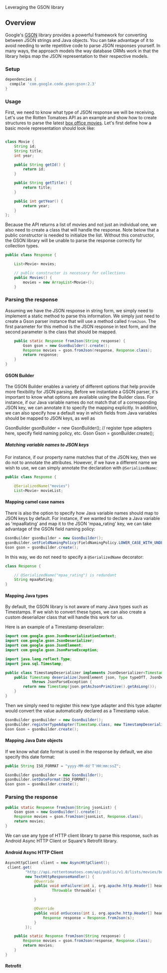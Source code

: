 Leveraging the GSON library

## Overview

Google's [GSON](https://github.com/google/gson) library provides a powerful framework for converting between JSON strings and Java objects.
You can take advantage of it to avoid needing to write repetitive code to parse JSON responses yourself.  In many ways, the approach models the way
database ORMs work in that the library helps map the JSON representation to their respective models. 

### Setup

```gradle
dependencies {
  compile 'com.google.code.gson:gson:2.3'
}
```

### Usage

First, we need to know what type of JSON response we will be receiving.    Let's use the Rotten Tomatoes API as an example and show how to create structures
to parse the latest [box office movies](http://developer.rottentomatoes.com/docs/read/json/v10/Box_Office_Movies).  Let's first define how a basic movie
representation should look like:

```java

class Movie {
    String id;
    String title;
    int year;

    public String getId() {
        return id;
    }

    public String getTitle() {
        return title;
    }

    public int getYear() {
        return year;
    }
};
```

Because the API returns a list of movies and not just an individual one, we also need to create a class that will handle the response.
Note below that a public constructor is needed to initialize the list.  Without this constructor, the GSON library will be unable to parse the
response correctly for collection types.

```java
public class Response {

    List<Movie> movies;

    // public constructor is necessary for collections
    public Movies() {
        movies = new ArrayList<Movie>();
    }
```

### Parsing the response

Assuming we have the JSON response in string form, we simply need to implement a static method to parse this information.
We simply just need to create a Gson parser instance that will use a method called `fromJson`.  The first parameter for
this method is the JSON response in text form, and the second parameter is the class that should be mapped.

```java
    public static Response fromJson(String response) {
        Gson gson = new GsonBuilder().create();
        Response movies = gson.fromJson(response, Response.class);
        return response;
    }
}
```

#### GSON Builder

The GSON Builder enables a variety of different options that help provide more flexibility for JSON parsing.  Before we instantiate a GSON parser,
it's important to know what options are available using the Builder class.  For instance, if our Java variable names do not match that of a corresponding JSON key, we
can annotate it to specify the mapping explicitly.  In addition, we can also specify how a default way in which fields from Java variables should be mapped to JSON keys,
as well as

GsonBuilder gsonBuilder = new GsonBuilder();
// register type adapters here, specify field naming policy, etc.
Gson Gson = gsonBuilder.create();

##### Matching variable names to JSON keys

For instance, if our property name matches that of the JSON key, then we do not to annotate the attributes.  However, if we have a different name we wish to
use, we can simply annotate the declaration with `@SerializedName`:

```java
public class Response {

    @SerializedName("movies")
    List<Movie> movieList;
```

#### Mapping camel case names

There is also the option to specify how Java variable names should map to JSON keys by default.   For instance, if we wanted to declare a Java variable as 'mpaaRating' and
map it to the JSON 'mpaa_rating' key, we can take advantage of the GSON field naming policy:

```java
GsonBuilder gsonBuilder = new GsonBuilder();
gsonBuilder.setFieldNamingPolicy(FieldNamingPolicy.LOWER_CASE_WITH_UNDERSCORES);
Gson gson = gsonBuilder.create();
```

In this way, we do not need to specify a `@SerializedName` decorator:

```java
class Response {

    // @SerializedName("mpaa_rating") is redundant
    String mpaaRating;
}
```

#### Mapping Java types

By default, the GSON library is not aware of many Java types such as Timestamps.  If we wish to convert these types, we can also create a custom deserializer class that
will handle this work for us.

Here is an example of a Timestamp deserializer:

```java
import com.google.gson.JsonDeserializationContext;
import com.google.gson.JsonDeserializer;
import com.google.gson.JsonElement;
import com.google.gson.JsonParseException;

import java.lang.reflect.Type;
import java.sql.Timestamp;

public class TimestampDeserializer implements JsonDeserializer<Timestamp> {
    public Timestamp deserialize(JsonElement json, Type typeOfT, JsonDeserializationContext context)
            throws JsonParseException {
        return new Timestamp(json.getAsJsonPrimitive().getAsLong());
    }
}
```

Then we simply need to register this new type adapter and this type adapter would convert the value automatically declared as a Timestamp
value.

```java
GsonBuilder gsonBuilder = new GsonBuilder();
gsonBuilder.registerTypeAdapter(Timestamp.class, new TimestampDeserializer());
Gson Gson = gsonBuilder.create();
```

#### Mapping Java Date objects

If we know what date format is used in the response by default, we also specify this date format:

```java
public String ISO_FORMAT = "yyyy-MM-dd'T'HH:mm:ssZ";

GsonBuilder gsonBuilder = new GsonBuilder();
gsonBuilder.setDateFormat(ISO_FORMAT);
Gson gson = gsonBuilder.create();
```

### Parsing the response

```java
public static Response fromJson(String jsonList) {
    Gson gson = new GsonBuilder().create();
    Response movies = gson.fromJson(jsonList, Response.class);
    return movies;
}
```

We can use any type of HTTP client library to parse this response, such as Android Async HTTP Client or Square's Retrofit library.

#### Android Async HTTP Client

```java
AsyncHttpClient client = new AsyncHttpClient();
 client.get(
         "http://api.rottentomatoes.com/api/public/v1.0/lists/movies/box_office.json?apikey=[APIKEY]j",
         new TextHttpResponseHandler() {
             @Override
             public void onFailure(int i, org.apache.http.Header[] headers, String s,
                     Throwable throwable) {

             }

             @Override
             public void onSuccess(int i, org.apache.http.Header[] headers, String s) {
                 Response response = Response.fromJson(s);
             }
         });

    public static Response fromJson(String response) {
        Response movies = gson.fromJson(response, Response.class);
        return movies;
    }
}
```

#### Retrofit
